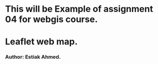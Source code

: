 # This will be Example of assignment 04 for webgis course.
# Leaflet web map.
### Author: Estiak Ahmed.


